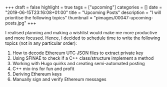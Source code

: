 +++
draft = false
highlight = true
tags = ["upcoming"]
categories = []
date = "2019-06-15T23:16:08+01:00"
title = "Upcoming Posts"
description = "I will prioritise the following topics"
thumbnail = "pimages/00047-upcoming-posts.jpg"
+++

I realised planning and making a wishlist would make me more productive and more focused. Hence, I decided to schedule time to write the following topics (not in any particular order):

1. How to decode Ethereum UTC JSON files to extract private key
2. Using SFINAE to check if a C++ class/structure implement a method
3. Working with Hugo quirks and creating semi-automated posting
4. C++ mix-ins for fun and profit
5. Deriving Ethereum keys
6. Manually sign and verify Ethereum messages
